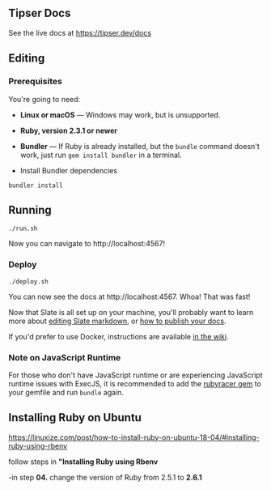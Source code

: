 Tipser Docs
---
See the live docs at https://tipser.dev/docs

Editing
------------------------------

### Prerequisites

You're going to need:

 - **Linux or macOS** — Windows may work, but is unsupported.
 - **Ruby, version 2.3.1 or newer**
 - **Bundler** — If Ruby is already installed, but the `bundle` command doesn't work, just run `gem install bundler` in a terminal.

- Install Bundler dependencies
```
bundler install
```

## Running

```shell
./run.sh
```

Now you can navigate to http://localhost:4567!

### Deploy

```shell 
./deploy.sh
```


You can now see the docs at http://localhost:4567. Whoa! That was fast!

Now that Slate is all set up on your machine, you'll probably want to learn more about [editing Slate markdown](https://github.com/lord/slate/wiki/Markdown-Syntax), or [how to publish your docs](https://github.com/lord/slate/wiki/Deploying-Slate).

If you'd prefer to use Docker, instructions are available [in the wiki](https://github.com/lord/slate/wiki/Docker).

### Note on JavaScript Runtime

For those who don't have JavaScript runtime or are experiencing JavaScript runtime issues with ExecJS, it is recommended to add the [rubyracer gem](https://github.com/cowboyd/therubyracer) to your gemfile and run `bundle` again.


## Installing Ruby on Ubuntu

https://linuxize.com/post/how-to-install-ruby-on-ubuntu-18-04/#installing-ruby-using-rbenv

follow steps in **"Installing Ruby using Rbenv**

-in step **04.** change the version of Ruby from 2.5.1 to **2.6.1**


